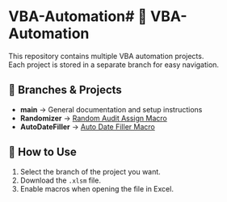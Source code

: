 # VBA-Automation# 📂 VBA-Automation

This repository contains multiple VBA automation projects.  
Each project is stored in a separate branch for easy navigation.

## 🌿 Branches & Projects
- **main** → General documentation and setup instructions  
- **Randomizer** → [Random Audit Assign Macro](RehmanAnsari92/tree/Randomizer)  
- **AutoDateFiller** → [Auto Date Filler Macro](../../tree/AutoDateFiller)  

## 🔧 How to Use
1. Select the branch of the project you want.  
2. Download the `.xlsm` file.  
3. Enable macros when opening the file in Excel.  

